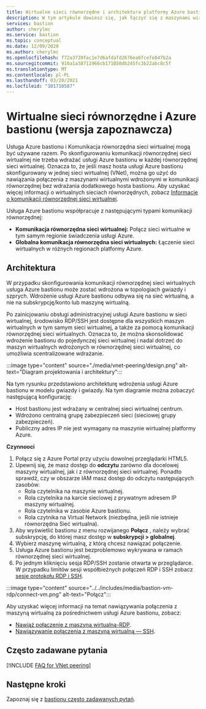 ```yaml
---
title: Wirtualne sieci równorzędne i architektura platformy Azure bastionu
description: W tym artykule dowiesz się, jak łączyć się z maszynami wirtualnymi za pomocą komunikacji równorzędnej i usługi Azure bastionu.
services: bastion
author: cherylmc
ms.service: bastion
ms.topic: conceptual
ms.date: 12/09/2020
ms.author: cherylmc
ms.openlocfilehash: f72a3739fac1e7d6afdafd2676ea6fcefe847b2a
ms.sourcegitcommit: 910a1a38711966cb171050db245fc3b22abc8c5f
ms.translationtype: MT
ms.contentlocale: pl-PL
ms.lasthandoff: 03/20/2021
ms.locfileid: "101710587"
---
```

# <a name="vnet-peering-and-azure-bastion-preview"></a>Wirtualne sieci równorzędne i Azure bastionu (wersja zapoznawcza)

Usługa Azure bastionu i Komunikacja równorzędna sieci wirtualnej mogą być używane razem. Po skonfigurowaniu komunikacji równorzędnej sieci wirtualnej nie trzeba wdrażać usługi Azure bastionu w każdej równorzędnej sieci wirtualnej. Oznacza to, że jeśli masz hosta usługi Azure bastionu skonfigurowany w jednej sieci wirtualnej (VNet), można go użyć do nawiązania połączenia z maszynami wirtualnymi wdrożonymi w komunikacji równorzędnej bez wdrażania dodatkowego hosta bastionu. Aby uzyskać więcej informacji o wirtualnych sieciach równorzędnych, zobacz [Informacje o komunikacji równorzędnej sieci wirtualnej](../virtual-network/virtual-network-peering-overview.md).

Usługa Azure bastionu współpracuje z następującymi typami komunikacji równorzędnej:

* **Komunikacja równorzędna sieci wirtualnej:** Połącz sieci wirtualne w tym samym regionie świadczenia usługi Azure.
* **Globalna komunikacja równorzędna sieci wirtualnych:** Łączenie sieci wirtualnych w różnych regionach platformy Azure.

## <a name="architecture"></a>Architektura

W przypadku skonfigurowania komunikacji równorzędnej sieci wirtualnych usługa Azure bastionu może zostać wdrożona w topologiach gwiazdy i szprych. Wdrożenie usługi Azure bastionu odbywa się na sieć wirtualną, a nie na subskrypcję/konto lub maszynę wirtualną.

Po zainicjowaniu obsługi administracyjnej usługi Azure bastionu w sieci wirtualnej, środowisko RDP/SSH jest dostępne dla wszystkich maszyn wirtualnych w tym samym sieci wirtualnej, a także za pomocą komunikacji równorzędnej sieci wirtualnych. Oznacza to, że można skonsolidować wdrożenie bastionu do pojedynczej sieci wirtualnej i nadal dotrzeć do maszyn wirtualnych wdrożonych w równorzędnej sieci wirtualnej, co umożliwia scentralizowane wdrażanie.

:::image type="content" source="./media/vnet-peering/design.png" alt-text="Diagram projektowania i architektury":::

Na tym rysunku przedstawiono architekturę wdrożenia usługi Azure bastionu w modelu gwiazdy i gwiazdy. Na tym diagramie można zobaczyć następującą konfigurację:

* Host bastionu jest wdrażany w centralnej sieci wirtualnej centrum.
* Wdrożono centralną grupę zabezpieczeń sieci (sieciowej grupy zabezpieczeń).
* Publiczny adres IP nie jest wymagany na maszynie wirtualnej platformy Azure.

**Czynnooci**

1. Połącz się z Azure Portal przy użyciu dowolnej przeglądarki HTML5.
2. Upewnij się, że masz dostęp do **odczytu** zarówno dla docelowej maszyny wirtualnej, jak i z równorzędnej sieci wirtualnej. Ponadto sprawdź, czy w obszarze IAM masz dostęp do odczytu następujących zasobów:
   * Rola czytelnika na maszynie wirtualnej.
   * Rola czytelnika na karcie sieciowej z prywatnym adresem IP maszyny wirtualnej.
   * Rola czytelnika w zasobie Azure bastionu.
   * Rola czytnika na Virtual Network (niezbędna, jeśli nie istnieje równorzędna Sieć wirtualna).
3. Aby wyświetlić bastionu z menu rozwijanego **Połącz** , należy wybrać subskrypcję, do której masz dostęp w **subskrypcji > globalnej**.
4. Wybierz maszynę wirtualną, z którą chcesz nawiązać połączenie.
5. Usługa Azure bastionu jest bezproblemowo wykrywana w ramach równorzędnej sieci wirtualnej.
6. Po jednym kliknięciu sesja RDP/SSH zostanie otwarta w przeglądarce. W przypadku limitów sesji współbieżnych połączeń RDP i SSH zobacz [sesje protokołu RDP i SSH](bastion-faq.md#limits).

  :::image type="content" source="../../includes/media/bastion-vm-rdp/connect-vm.png" alt-text="Połącz":::

   Aby uzyskać więcej informacji na temat nawiązywania połączenia z maszyną wirtualną za pośrednictwem usługi Azure bastionu, zobacz:

   * [Nawiąż połączenie z maszyną wirtualną-RDP](bastion-connect-vm-rdp.md).
   * [Nawiązywanie połączenia z maszyną wirtualną — SSH](bastion-connect-vm-ssh.md).

## <a name="faq"></a>Często zadawane pytania

[!INCLUDE [FAQ for VNet peering](../../includes/bastion-faq-peering-include.md)]

## <a name="next-steps"></a>Następne kroki

Zapoznaj się z [bastionu często zadawanych pytań](bastion-faq.md).
